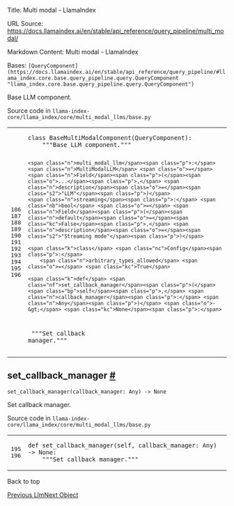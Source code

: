 Title: Multi modal - LlamaIndex

URL Source: https://docs.llamaindex.ai/en/stable/api_reference/query_pipeline/multi_modal/

Markdown Content:
Multi modal - LlamaIndex


Bases: `[QueryComponent](https://docs.llamaindex.ai/en/stable/api_reference/query_pipeline/#llama_index.core.base.query_pipeline.query.QueryComponent "llama_index.core.base.query_pipeline.query.QueryComponent")`

Base LLM component.

Source code in `llama-index-core/llama_index/core/multi_modal_llms/base.py`

<table class="highlighttable"><tbody><tr><td class="linenos"><div class="linenodiv"><pre><span></span><span class="normal">186</span>
<span class="normal">187</span>
<span class="normal">188</span>
<span class="normal">189</span>
<span class="normal">190</span>
<span class="normal">191</span>
<span class="normal">192</span>
<span class="normal">193</span>
<span class="normal">194</span>
<span class="normal">195</span>
<span class="normal">196</span></pre></div></td><td class="code"><div><pre><span></span><code><span class="k">class</span> <span class="nc">BaseMultiModalComponent</span><span class="p">(</span><span class="n">QueryComponent</span><span class="p">):</span>
<span class="w">    </span><span class="sd">"""Base LLM component."""</span>

    <span class="n">multi_modal_llm</span><span class="p">:</span> <span class="n">MultiModalLLM</span> <span class="o">=</span> <span class="n">Field</span><span class="p">(</span><span class="o">...</span><span class="p">,</span> <span class="n">description</span><span class="o">=</span><span class="s2">"LLM"</span><span class="p">)</span>
    <span class="n">streaming</span><span class="p">:</span> <span class="nb">bool</span> <span class="o">=</span> <span class="n">Field</span><span class="p">(</span><span class="n">default</span><span class="o">=</span><span class="kc">False</span><span class="p">,</span> <span class="n">description</span><span class="o">=</span><span class="s2">"Streaming mode"</span><span class="p">)</span>

    <span class="k">class</span> <span class="nc">Config</span><span class="p">:</span>
        <span class="n">arbitrary_types_allowed</span> <span class="o">=</span> <span class="kc">True</span>

    <span class="k">def</span> <span class="nf">set_callback_manager</span><span class="p">(</span><span class="bp">self</span><span class="p">,</span> <span class="n">callback_manager</span><span class="p">:</span> <span class="n">Any</span><span class="p">)</span> <span class="o">-&gt;</span> <span class="kc">None</span><span class="p">:</span>
<span class="w">        </span><span class="sd">"""Set callback manager."""</span>
</code></pre></div></td></tr></tbody></table>

set\_callback\_manager [#](https://docs.llamaindex.ai/en/stable/api_reference/query_pipeline/multi_modal/#llama_index.core.multi_modal_llms.base.BaseMultiModalComponent.set_callback_manager "Permanent link")
---------------------------------------------------------------------------------------------------------------------------------------------------------------------------------------------------------------

```
set_callback_manager(callback_manager: Any) -> None
```

Set callback manager.

Source code in `llama-index-core/llama_index/core/multi_modal_llms/base.py`

<table class="highlighttable"><tbody><tr><td class="linenos"><div class="linenodiv"><pre><span></span><span class="normal">195</span>
<span class="normal">196</span></pre></div></td><td class="code"><div><pre><span></span><code><span class="k">def</span> <span class="nf">set_callback_manager</span><span class="p">(</span><span class="bp">self</span><span class="p">,</span> <span class="n">callback_manager</span><span class="p">:</span> <span class="n">Any</span><span class="p">)</span> <span class="o">-&gt;</span> <span class="kc">None</span><span class="p">:</span>
<span class="w">    </span><span class="sd">"""Set callback manager."""</span>
</code></pre></div></td></tr></tbody></table>

Back to top

[Previous Llm](https://docs.llamaindex.ai/en/stable/api_reference/query_pipeline/llm/)[Next Object](https://docs.llamaindex.ai/en/stable/api_reference/query_pipeline/object/)
